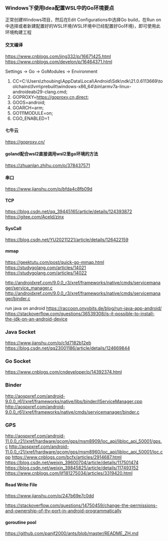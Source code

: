 ### Windows下使用Idea配置WSL中的Go环境要点
正常创建Windows项目，然后在Edit Configurations中选择Go build，在Run on中选择或者新建配置好的WSL环境(WSL环境中已经配置好Go环境)，即可使用此环境构建工程


#### 交叉编译
https://www.cnblogs.com/jing332/p/16671425.html
https://www.cnblogs.com/develon/p/16464371.html

Settings -> Go -> GoModules -> Environment
1. CC=C:\Users\zhoubing\AppData\Local\Android\Sdk\ndk\21.0.6113669\toolchains\llvm\prebuilt\windows-x86_64\bin\armv7a-linux-androideabi29-clang.cmd;
2. GOPROXY=https://goproxy.cn,direct;
3. GOOS=android;
4. GOARCH=arm;
5. GO111MODULE=on;
6. CGO_ENABLED=1

#### 七牛云
https://goproxy.cn/

#### goland配合wsl2直接调用wsl2里go环境的方法
https://zhuanlan.zhihu.com/p/378437571


#### 串口
https://www.jianshu.com/p/bfda4c8fb09d

#### TCP
https://blog.csdn.net/qq_39445165/article/details/124393872
https://gitee.com/Aceld/zinx


#### SysCall
https://blog.csdn.net/YU20211221/article/details/126422159

#### mmap
https://geektutu.com/post/quick-go-mmap.html
https://studygolang.com/articles/14021
https://studygolang.com/articles/14022


http://androidxref.com/9.0.0_r3/xref/frameworks/native/cmds/servicemanager/service_manager.c
http://androidxref.com/9.0.0_r3/xref/frameworks/native/cmds/servicemanager/binder.c


run java on android
https://raccoon.onyxbits.de/blog/run-java-app-android/
https://stackoverflow.com/questions/36539308/is-it-possible-to-install-the-jdk-on-an-android-device


### Java Socket
https://www.jianshu.com/p/c1d7182b12eb
https://blog.csdn.net/qq23001186/article/details/124669844

### Go Socket
https://www.cnblogs.com/cndeveloper/p/14392374.html

### Binder
http://aospxref.com/android-9.0.0_r61/xref/frameworks/native/libs/binder/IServiceManager.cpp
http://aospxref.com/android-9.0.0_r61/xref/frameworks/native/cmds/servicemanager/binder.c

### GPS
http://aospxref.com/android-11.0.0_r21/xref/hardware/qcom/gps/msm8909/loc_api/libloc_api_50001/gps.c
http://aospxref.com/android-11.0.0_r21/xref/hardware/qcom/gps/msm8960/loc_api/libloc_api_50001/loc.cpp
https://www.cnblogs.com/bcfx/articles/2914687.html
https://blog.csdn.net/weixin_39600704/article/details/117501474
https://blog.csdn.net/weixin_39845825/article/details/117493152
https://www.cnblogs.com/ljf181275034/articles/3319420.html


#### Read Write File
https://www.jianshu.com/p/247b69e7c0dd




https://stackoverflow.com/questions/14750459/change-the-permissions-and-ownership-of-tty-port-in-android-programmatically

#### goroutine pool
https://github.com/panjf2000/ants/blob/master/README_ZH.md
